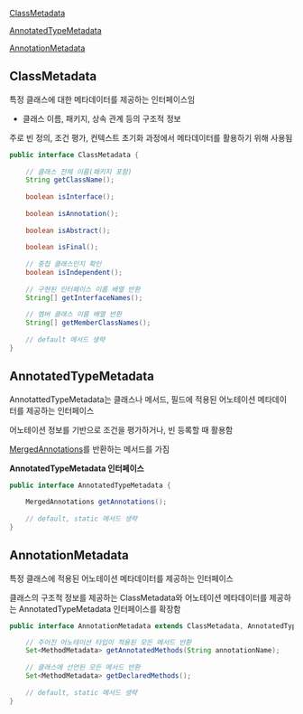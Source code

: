 [ClassMetadata](#classmetadata)

[AnnotatedTypeMetadata](#annotatedtypemetadata)

[AnnotationMetadata](#annotationmetadata)

## ClassMetadata

특정 클래스에 대한 메타데이터를 제공하는 인터페이스임
- 클래스 이름, 패키지, 상속 관계 등의 구조적 정보

주로 빈 정의, 조건 평가, 컨텍스트 초기화 과정에서 메타데이터를 활용하기 위해 사용됨

```java
public interface ClassMetadata {
    
    // 클래스 전체 이름(패키지 포함)
    String getClassName();
    
    boolean isInterface();
    
    boolean isAnnotation();
    
    boolean isAbstract();
    
    boolean isFinal();
    
    // 중첩 클래스인지 확인
    boolean isIndependent();
    
    // 구현된 인터페이스 이름 배열 반환
    String[] getInterfaceNames();
    
    // 멤버 클래스 이름 배열 반환
    String[] getMemberClassNames();
    
    // default 메서드 생략
}
```

## AnnotatedTypeMetadata

AnnotattedTypeMetadata는 클래스나 메서드, 필드에 적용된 어노테이션 메타데이터를 제공하는 인터페이스

어노테이션 정보를 기반으로 조건을 평가하거나, 빈 등록할 때 활용함

[MergedAnnotations](./annotation.md/#mergedannotations)를 반환하는 메서드를 가짐

**AnnotatedTypeMetadata 인터페이스**
```java
public interface AnnotatedTypeMetadata {
    
    MergedAnnotations getAnnotations();
    
    // default, static 메서드 생략
}
```

## AnnotationMetadata

특정 클래스에 적용된 어노테이션 메타데이터를 제공하는 인터페이스

클래스의 구조적 정보를 제공하는 ClassMetadata와 어노테이션 메타데이터를 제공하는 AnnotatedTypeMetadata 인터페이스를 확장함 

```java
public interface AnnotationMetadata extends ClassMetadata, AnnotatedTypeMetadata {

    // 주어진 어노테이션 타입이 적용된 모든 메서드 반환
    Set<MethodMetadata> getAnnotatedMethods(String annotationName);
    
    // 클래스에 선언된 모든 메서드 반환
    Set<MethodMetadata> getDeclaredMethods();
    
    // default, static 메서드 생략
}
```

